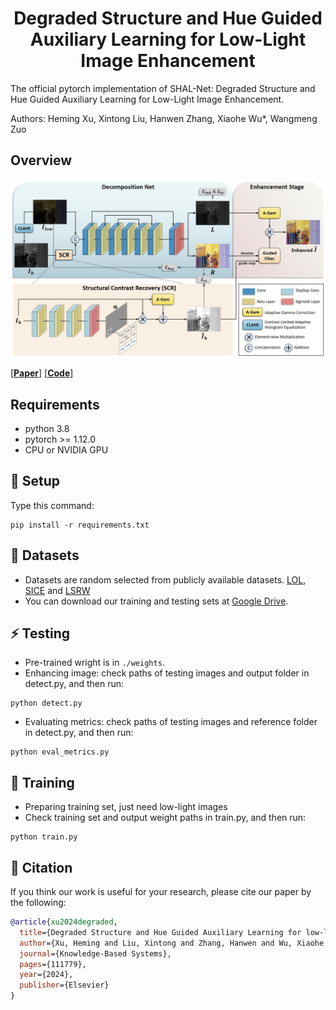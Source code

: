 <div align="center">

# Degraded Structure and Hue Guided Auxiliary Learning for Low-Light Image Enhancement
</div>

The official pytorch implementation of SHAL-Net: Degraded Structure and Hue Guided Auxiliary Learning for Low-Light Image Enhancement.

Authors: Heming Xu, Xintong Liu, Hanwen Zhang, Xiaohe Wu*, Wangmeng Zuo 

## Overview
![cotent](imgs/network.jpeg)

[[**Paper**]]()
[[**Code**]](https://github.com/hmx-harry/SHAL-Net)

## Requirements
- python 3.8
- pytorch >= 1.12.0
- CPU or NVIDIA GPU

## 🔧 Setup
Type this command:
```
pip install -r requirements.txt
```

## 📎 Datasets
- Datasets are random selected from publicly available datasets. [LOL](https://daooshee.github.io/BMVC2018website/), [SICE](https://github.com/csjcai/SICE) and [LSRW](https://github.com/JianghaiSCU/R2RNet#dataset)
- You can download our training and testing sets at [Google Drive](https://drive.google.com/file/d/1Uvud3dWFbcy-91mFOD7tQ1ZXtotFtnqB/view?usp=sharing).
## ⚡️ Testing
- Pre-trained wright is in ```./weights```.
- Enhancing image: check paths of testing images and output folder in detect.py, and then run:
```
python detect.py
```
- Evaluating metrics: check paths of testing images and reference folder in detect.py, and then run:
```
python eval_metrics.py
```


## 🤖 Training
- Preparing training set, just need low-light images
- Check training set and output weight paths in train.py, and then run:
```
python train.py
```


## 📌 Citation
If you think our work is useful for your research, please cite our paper by the following:
```bibtex
@article{xu2024degraded,
  title={Degraded Structure and Hue Guided Auxiliary Learning for low-light image enhancement},
  author={Xu, Heming and Liu, Xintong and Zhang, Hanwen and Wu, Xiaohe and Zuo, Wangmeng},
  journal={Knowledge-Based Systems},
  pages={111779},
  year={2024},
  publisher={Elsevier}
}
```

